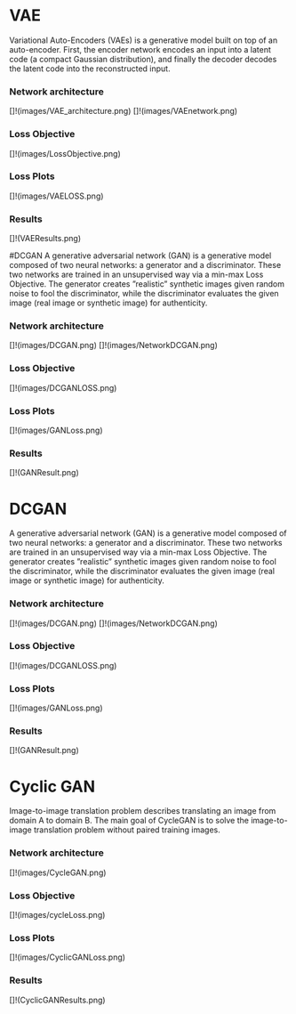 # VAE

Variational Auto-Encoders (VAEs) is a generative model built on top of an auto-encoder. First, the encoder network encodes an input into a latent code (a compact Gaussian distribution), and finally the decoder decodes the latent code into the reconstructed input.

### Network architecture
[]!(images/VAE_architecture.png)
[]!(images/VAEnetwork.png)

### Loss Objective
[]!(images/LossObjective.png)

### Loss Plots
[]!(images/VAELOSS.png)

### Results
[]!(VAEResults.png)


#DCGAN
A generative adversarial network (GAN) is a generative model composed of two neural networks: a generator and a discriminator. These two networks are trained in an unsupervised way via a min-max Loss Objective. The generator creates ”realistic” synthetic images given random noise to fool the discriminator, while the discriminator evaluates the given image (real image or synthetic image) for authenticity.

### Network architecture
[]!(images/DCGAN.png)
[]!(images/NetworkDCGAN.png)

### Loss Objective
[]!(images/DCGANLOSS.png)

### Loss Plots
[]!(images/GANLoss.png)

### Results
[]!(GANResult.png)


# DCGAN
A generative adversarial network (GAN) is a generative model composed of two neural networks: a generator and a discriminator. These two networks are trained in an unsupervised way via a min-max Loss Objective. The generator creates ”realistic” synthetic images given random noise to fool the discriminator, while the discriminator evaluates the given image (real image or synthetic image) for authenticity.

### Network architecture
[]!(images/DCGAN.png)
[]!(images/NetworkDCGAN.png)

### Loss Objective
[]!(images/DCGANLOSS.png)

### Loss Plots
[]!(images/GANLoss.png)

### Results
[]!(GANResult.png)


# Cyclic GAN
Image-to-image translation problem describes translating an image from domain A to domain B. The main goal of CycleGAN is to solve the image-to-image translation problem without paired training images.

### Network architecture
[]!(images/CycleGAN.png)

### Loss Objective
[]!(images/cycleLoss.png)

### Loss Plots
[]!(images/CyclicGANLoss.png)

### Results
[]!(CyclicGANResults.png)


